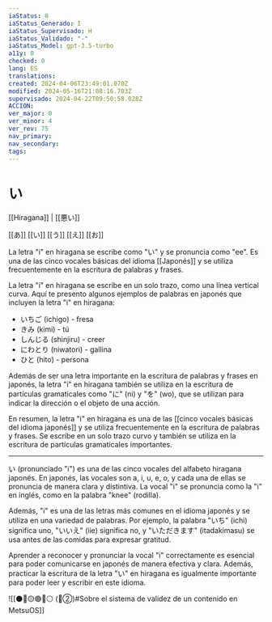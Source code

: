 ```yaml
---
iaStatus: 8
iaStatus_Generado: I
iaStatus_Supervisado: H
iaStatus_Validado: "-"
iaStatus_Model: gpt-3.5-turbo
a11y: 0
checked: 0
lang: ES
translations: 
created: 2024-04-06T23:49:01.070Z
modified: 2024-05-16T21:08:16.703Z
supervisado: 2024-04-22T09:50:58.028Z
ACCION: 
ver_major: 0
ver_minor: 4
ver_rev: 75
nav_primary: 
nav_secondary: 
tags:
---
```

# い

[[Hiragana]] | [[悪い]]

[[あ]] [[い]] [[う]] [[え]] [[お]] 

La letra "i" en hiragana se escribe como "い" y se pronuncia como "ee". Es una de las cinco vocales básicas del idioma [[Japonés]] y se utiliza frecuentemente en la escritura de palabras y frases.

La letra "i" en hiragana se escribe en un solo trazo, como una línea vertical curva. Aquí te presento algunos ejemplos de palabras en japonés que incluyen la letra "i" en hiragana:

-   いちご (ichigo) - fresa
-   きみ (kimi) - tú
-   しんじる (shinjiru) - creer
-   にわとり (niwatori) - gallina
-   ひと (hito) - persona

Además de ser una letra importante en la escritura de palabras y frases en japonés, la letra "i" en hiragana también se utiliza en la escritura de partículas gramaticales como "に" (ni) y "を" (wo), que se utilizan para indicar la dirección o el objeto de una acción.

En resumen, la letra "i" en hiragana es una de las [[cinco vocales básicas del idioma japonés]] y se utiliza frecuentemente en la escritura de palabras y frases. Se escribe en un solo trazo curvo y también se utiliza en la escritura de partículas gramaticales importantes.

---

い (pronunciado "i") es una de las cinco vocales del alfabeto hiragana japonés. En japonés, las vocales son a, i, u, e, o, y cada una de ellas se pronuncia de manera clara y distintiva. La vocal "i" se pronuncia como la "i" en inglés, como en la palabra "knee" (rodilla).

Además, "i" es una de las letras más comunes en el idioma japonés y se utiliza en una variedad de palabras. Por ejemplo, la palabra "いち" (ichi) significa uno, "いいえ" (iie) significa no, y "いただきます" (itadakimasu) se usa antes de las comidas para expresar gratitud.

Aprender a reconocer y pronunciar la vocal "i" correctamente es esencial para poder comunicarse en japonés de manera efectiva y clara. Además, practicar la escritura de la letra "い" en hiragana es igualmente importante para poder leer y escribir en este idioma.

![[⚫🔴🟡🟢🔵⚪ (🔴②)#Sobre el sistema de validez de un contenido en MetsuOS]]
